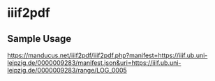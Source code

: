 # iiif2pdf

## Sample Usage

https://manducus.net/iiif2pdf/iiif2pdf.php?manifest=https://iiif.ub.uni-leipzig.de/0000009283/manifest.json&uri=https://iiif.ub.uni-leipzig.de/0000009283/range/LOG_0005
